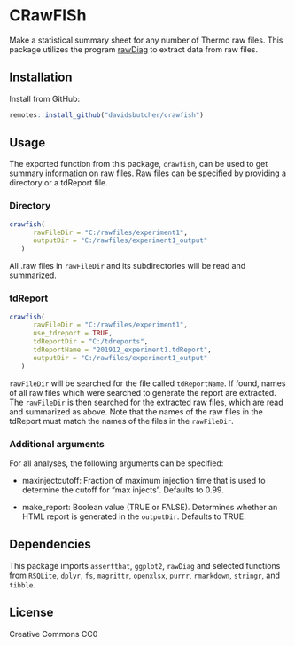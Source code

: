CRawFISh
================

Make a statistical summary sheet for any number of Thermo raw files.
This package utilizes the program
[rawDiag](http://dx.doi.org/10.1021/acs.jproteome.8b00173) to extract
data from raw files.

## Installation

Install from GitHub:

``` r
remotes::install_github("davidsbutcher/crawfish")
```

## Usage

The exported function from this package, `crawfish`, can be used to get
summary information on raw files. Raw files can be specified by
providing a directory or a tdReport file.

### Directory

``` r
crawfish(
      rawFileDir = "C:/rawfiles/experiment1",
      outputDir = "C:/rawfiles/experiment1_output"
   )
```

All .raw files in `rawFileDir` and its subdirectories will be read and
summarized.

### tdReport

``` r
crawfish(
      rawFileDir = "C:/rawfiles/experiment1",
      use_tdreport = TRUE,
      tdReportDir = "C:/tdreports",
      tdReportName = "201912_experiment1.tdReport",
      outputDir = "C:/rawfiles/experiment1_output"
   )
```

`rawFileDir` will be searched for the file called `tdReportName`. If
found, names of all raw files which were searched to generate the report
are extracted. The `rawFileDir` is then searched for the extracted raw
files, which are read and summarized as above. Note that the names of
the raw files in the tdReport must match the names of the files in the
`rawFileDir`.

### Additional arguments

For all analyses, the following arguments can be specified:

  - maxinjectcutoff: Fraction of maximum injection time that is used to
    determine the cutoff for “max injects”. Defaults to 0.99.

  - make\_report: Boolean value (TRUE or FALSE). Determines whether an
    HTML report is generated in the `outputDir`. Defaults to TRUE.

## Dependencies

This package imports `assertthat`, `ggplot2`, `rawDiag` and selected
functions from `RSQLite`, `dplyr`, `fs`, `magrittr`, `openxlsx`,
`purrr`, `rmarkdown`, `stringr`, and `tibble`.

## License

Creative Commons CC0
